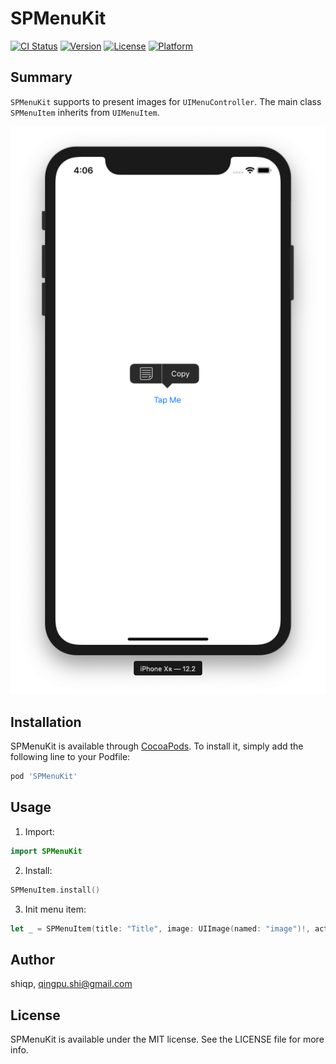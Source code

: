 # SPMenuKit

[![CI Status](https://img.shields.io/travis/shiqp/SPMenuKit.svg?style=flat)](https://travis-ci.org/shiqp/SPMenuKit)
[![Version](https://img.shields.io/cocoapods/v/SPMenuKit.svg?style=flat)](https://cocoapods.org/pods/SPMenuKit)
[![License](https://img.shields.io/cocoapods/l/SPMenuKit.svg?style=flat)](https://cocoapods.org/pods/SPMenuKit)
[![Platform](https://img.shields.io/cocoapods/p/SPMenuKit.svg?style=flat)](https://cocoapods.org/pods/SPMenuKit)

## Summary

`SPMenuKit` supports to present images for `UIMenuController`. The main class `SPMenuItem` inherits from `UIMenuItem`.

![ScreenShot](ScreenShot.png)

## Installation

SPMenuKit is available through [CocoaPods](https://cocoapods.org). To install
it, simply add the following line to your Podfile:

```ruby
pod 'SPMenuKit'
```

## Usage

1. Import:
```swift
import SPMenuKit
```

2. Install: 
```swift
SPMenuItem.install()
```

3. Init menu item:
```swift
let _ = SPMenuItem(title: "Title", image: UIImage(named: "image")!, action: #selector(onMenuItemTapped))
```

## Author

shiqp, qingpu.shi@gmail.com

## License

SPMenuKit is available under the MIT license. See the LICENSE file for more info.
